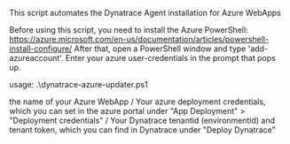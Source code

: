 This script automates the Dynatrace Agent installation for Azure WebApps

Before using this script, you need to install the Azure PowerShell: https://azure.microsoft.com/en-us/documentation/articles/powershell-install-configure/
After that, open a PowerShell window and type 'add-azureaccount'. Enter your azure user-credentials in the prompt that pops up.

usage:
.\dynatrace-azure-updater.ps1 <websitename> <deployment-username> <deployment-password> <tenant> <tenanktoken>

<websitename> the name of your Azure WebApp
<deployment-username>/<deployment-password> Your azure deployment credentials, which you can set in the azure portal under "App Deployment" > "Deployment credentials"
<tenant>/<tenanktoken> Your Dynatrace tenantid (environmentid) and tenant token, which you can find in Dynatrace under "Deploy Dynatrace"
